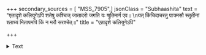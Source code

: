 +++
secondary_sources = [ "MSS_7905",]
jsonClass = "Subhaashita"
text = "एतादृशे कलियुगेऽपि शतेषु कश्चिज् जातादरो जगति यः श्रुतिमार्ग एव।  \nयत् किंचिदाचरतु पात्रमसौ स्तुतीनां श्लाघ्यं मितापमपि किं न मरौ सरश्चेत्॥"
title = "एतादृशे कलियुगेऽपि"

+++

<details><summary>Text</summary>

एतादृशे कलियुगेऽपि शतेषु कश्चिज् जातादरो जगति यः श्रुतिमार्ग एव।  
यत् किंचिदाचरतु पात्रमसौ स्तुतीनां श्लाघ्यं मितापमपि किं न मरौ सरश्चेत्॥
</details>
